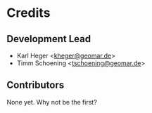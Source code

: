 # Credits

## Development Lead

-   Karl Heger \<kheger@geomar.de\>
-   Timm Schoening \<tschoening@geomar.de\>

## Contributors

None yet. Why not be the first?
